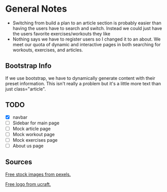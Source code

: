 # General Notes

* Switching from build a plan to an article section is probably easier than
  having the users have to search and switch.  Instead we could just have the
  users favorite exercises/workouts they like
* Nothing says we have to register users so I changed it to an about.  We 
  meet our quota of dynamic and interactive pages in both searching for workouts,
  exercises, and articles.

## Bootstrap Info

If we use bootstrap, we have to dynamically generate content with their preset
information.  This isn't really a problem but it's a little more text than
just class="article".

## TODO

- [x] navbar
- [ ] Sidebar for main page
- [ ] Mock article page
- [ ] Mock workout page
- [ ] Mock exercises page
- [ ] About us page

## Sources

[Free stock images from pexels.](https://www.pexels.com)

[Free logo from ucraft.](https://www.ucraft.com/free-logo-maker)
